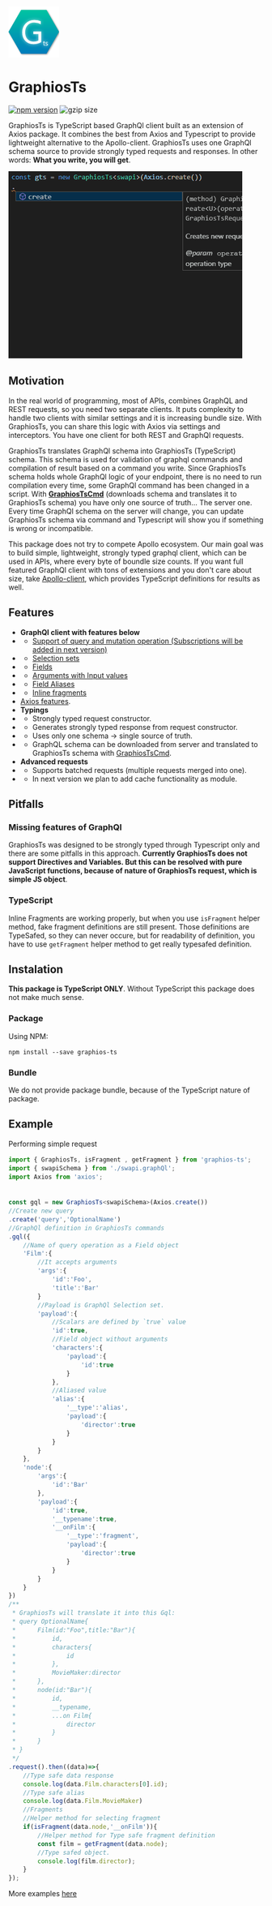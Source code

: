 ![Logo](media/logo.png "Logo")

# GraphiosTs
[![npm version](https://badgen.net/npm/v/graphios-ts)](https://www.npmjs.com/package/graphios-ts)
![gzip size](https://badgen.net/bundlephobia/minzip/graphios-ts)

GraphiosTs is TypeScript based GraphQl client built as an extension of Axios package. It combines the best from Axios and Typescript to provide lightweight alternative to the Apollo-client. GraphiosTs uses one GraphQl schema source to provide strongly typed requests and responses. In other words: **What you write, you will get**.

![Typings example](media/preview.gif "Typings example")

## Motivation

In the real world of programming, most of APIs, combines GraphQL and REST requests, so you need two separate clients. It puts complexity to handle two clients with similar settings and it is increasing bundle size. With GraphiosTs, you can share this logic with Axios via settings and interceptors. You have one client for both REST and GraphQl requests.

GraphiosTs translates GraphQl schema into GraphiosTs (TypeScript) schema. This schema is used for validation of graphql commands and compilation of result based on a command you write. Since GraphiosTs schema holds whole GraphQl logic of your endpoint, there is no need to run compilation every time, some GraphQl command has been changed in a script. With **[GraphiosTsCmd](https://github.com/pavelstencl/graphiosts-cmd)** (downloads schema and translates it to GraphiosTs schema) you have only one source of truth... The server one. Every time GraphQl schema on the server will change, you can update GraphiosTs schema via command and Typescript will show you if something is wrong or incompatible.

This package does not try to compete Apollo ecosystem. Our main goal was to build simple, lightweight, strongly typed graphql client, which can be used in APIs, where every byte of boundle size counts. If you want full featured GraphQl client with tons of extensions and you don't care about size, take [Apollo-client](https://github.com/apollographql/apollo-client), which provides TypeScript definitions for results as well.

## Features
- **GraphQl client with features below**
- - [Support of query and mutation operation (Subscriptions will be added in next version)](https://graphql.github.io/graphql-spec/June2018/#sec-Language.Operations)
- - [Selection sets](https://graphql.github.io/graphql-spec/June2018/#sec-Selection-Sets)
- - [Fields](https://graphql.github.io/graphql-spec/June2018/#sec-Language.Fields)
- - [Arguments with Input values](https://graphql.github.io/graphql-spec/June2018/#sec-Language.Arguments)
- - [Field Aliases](https://graphql.github.io/graphql-spec/June2018/#sec-Field-Alias)
- - [Inline fragments](https://graphql.github.io/graphql-spec/June2018/#sec-Inline-Fragments)
- [Axios features](https://github.com/axios/axios).
- **Typings**
- - Strongly typed request constructor.
- - Generates strongly typed response from request constructor.
- - Uses only one schema -> single source of truth.
- - GraphQL schema can be downloaded from server and translated to GraphiosTs schema with [GraphiosTsCmd](https://github.com/pavelstencl/graphiosts-cmd).
- **Advanced requests**
- - Supports batched requests (multiple requests merged into one).
- - In next version we plan to add cache functionality as module.

## Pitfalls
### Missing features of GraphQl
GraphiosTs was designed to be strongly typed through Typescript only and there are some pitfalls in this approach. **Currently GraphiosTs does not support Directives and Variables. But this can be resolved with pure JavaScript functions, because of nature of GraphiosTs request, which is simple JS object**. 
### TypeScript
Inline Fragments are working properly, but when you use `isFragment` helper method, fake fragment definitions are still present. Those definitions are TypeSafed, so they can never occure, but for readability of definition, you have to use `getFragment` helper method to get really typesafed definition.

## Instalation

**This package is TypeScript ONLY**. Without TypeScript this package does not make much sense.

### Package
Using NPM:
```
npm install --save graphios-ts
```

### Bundle
We do not provide package bundle, because of the TypeScript nature of package.

## Example
Performing simple request
```typescript
import { GraphiosTs, isFragment , getFragment } from 'graphios-ts';
import { swapiSchema } from './swapi.graphQl';
import Axios from 'axios';


const gql = new GraphiosTs<swapiSchema>(Axios.create())
//Create new query
.create('query','OptionalName')
//GraphQl definition in GraphiosTs commands
.gql({
    //Name of query operation as a Field object
    'Film':{
        //It accepts arguments
        'args':{
            'id':'Foo',
            'title':'Bar'
        }
        //Payload is GraphQl Selection set.
        'payload':{
            //Scalars are defined by `true` value
            'id':true,
            //Field object without arguments
            'characters':{
                'payload':{
                    'id':true
                }
            },
            //Aliased value
            'alias':{
                '__type':'alias',
                'payload':{
                    'director':true
                }
            }
        }
    },
    'node':{
        'args':{
            'id':'Bar'
        },
        'payload':{
            'id':true,
            '__typename':true,
            '__onFilm':{
                '__type':'fragment',
                'payload':{
                    'director':true
                }
            }
        }
    }
})
/**
 * GraphiosTs will translate it into this Gql:
 * query OptionalName{
 *      Film(id:"Foo",title:"Bar"){
 *          id,
 *          characters{
 *              id
 *          },
 *          MovieMaker:director
 *      },
 *      node(id:"Bar"){
 *          id,
 *          __typename,
 *          ...on Film{
 *              director
 *          }
 *      }
 * }
 */
.request().then((data)=>{
    //Type safe data response
    console.log(data.Film.characters[0].id);
    //Type safe alias
    console.log(data.Film.MovieMaker)
    //Fragments
    //Helper method for selecting fragment
    if(isFragment(data.node,'__onFilm')){
        //Helper method for Type safe fragment definition
        const film = getFragment(data.node);
        //Type safed object.
        console.log(film.director);
    }
});
```

More examples [here](https://github.com/pavelstencl/GraphiosTs/tree/master/examples)


